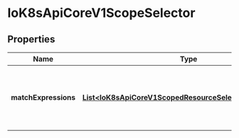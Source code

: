 
# IoK8sApiCoreV1ScopeSelector

## Properties
Name | Type | Description | Notes
------------ | ------------- | ------------- | -------------
**matchExpressions** | [**List&lt;IoK8sApiCoreV1ScopedResourceSelectorRequirement&gt;**](IoK8sApiCoreV1ScopedResourceSelectorRequirement.md) | A list of scope selector requirements by scope of the resources. |  [optional]



